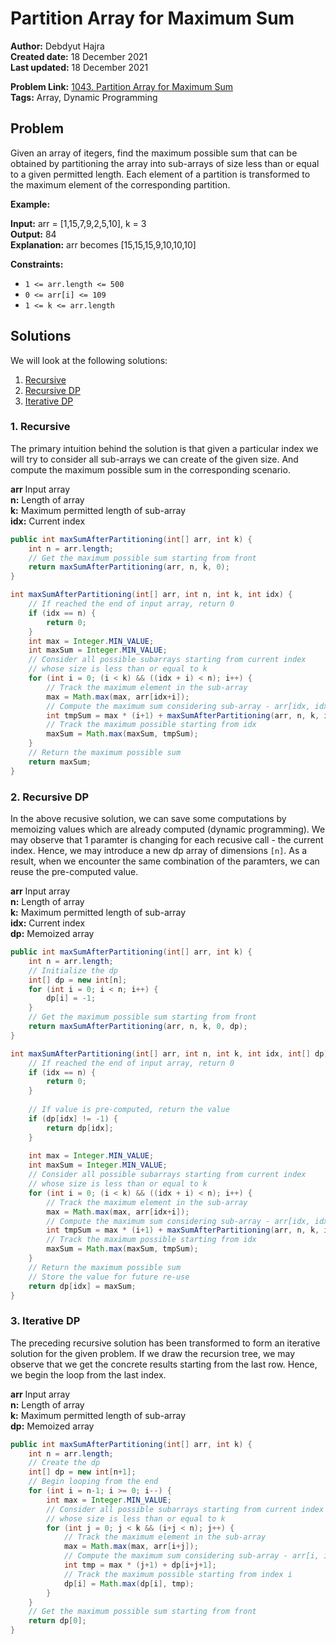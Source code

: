 # Partition Array for Maximum Sum
**Author:** Debdyut Hajra <br/>
**Created date:** 18 December 2021 <br/>
**Last updated:** 18 December 2021 <br/>

**Problem Link:** [1043. Partition Array for Maximum Sum](https://leetcode.com/problems/partition-array-for-maximum-sum/) <br/>
**Tags:** Array, Dynamic Programming

## Problem

Given an array of itegers, find the maximum possible sum that can be obtained by partitioning the array into sub-arrays of size less than or equal to a given permitted length. Each element of a partition is transformed to the maximum element of the corresponding partition.

**Example:**

**Input:** arr = [1,15,7,9,2,5,10], k = 3 <br/>
**Output:** 84 <br/>
**Explanation:** arr becomes [15,15,15,9,10,10,10] <br/>

**Constraints:**

-   `1 <= arr.length <= 500`
-   `0 <= arr[i] <= 109`
-   `1 <= k <= arr.length`

## Solutions

We will look at the following solutions:
1. [Recursive](#1-recursive)
2. [Recursive DP](#2-recursive-dp)
3. [Iterative DP](#3-iterative-dp)

### 1. Recursive
The primary intuition behind the solution is that given a particular index we will try to consider all sub-arrays we can create of the given size. And compute the maximum possible sum in the corresponding scenario. 

**arr** Input array <br/>
**n:** Length of array <br/>
**k:** Maximum permitted length of sub-array <br/>
**idx:** Current index <br/>

```java
public int maxSumAfterPartitioning(int[] arr, int k) {
    int n = arr.length;
    // Get the maximum possible sum starting from front
    return maxSumAfterPartitioning(arr, n, k, 0);
}

int maxSumAfterPartitioning(int[] arr, int n, int k, int idx) {
    // If reached the end of input array, return 0       
    if (idx == n) {
        return 0;
    }
    int max = Integer.MIN_VALUE;
    int maxSum = Integer.MIN_VALUE;
    // Consider all possible subarrays starting from current index
    // whose size is less than or equal to k
    for (int i = 0; (i < k) && ((idx + i) < n); i++) {
        // Track the maximum element in the sub-array
        max = Math.max(max, arr[idx+i]);
        // Compute the maximum sum considering sub-array - arr[idx, idx+i]
        int tmpSum = max * (i+1) + maxSumAfterPartitioning(arr, n, k, idx+i+1);
        // Track the maximum possible starting from idx
        maxSum = Math.max(maxSum, tmpSum);
    }
    // Return the maximum possible sum
    return maxSum;
}
```
### 2. Recursive DP
In the above recusive solution, we can save some computations by memoizing values which are already computed (dynamic programming). We may observe that 1 paramter is changing for each recusive call - the current index. Hence, we may introduce a new dp array of dimensions `[n]`. As a result, when we encounter the same combination of the paramters, we can reuse the pre-computed value. 

**arr** Input array <br/>
**n:** Length of array <br/>
**k:** Maximum permitted length of sub-array <br/>
**idx:** Current index <br/>
**dp:** Memoized array <br/>
```java
public int maxSumAfterPartitioning(int[] arr, int k) {    
    int n = arr.length;
    // Initialize the dp
    int[] dp = new int[n];
    for (int i = 0; i < n; i++) {
        dp[i] = -1; 
    }
    // Get the maximum possible sum starting from front
    return maxSumAfterPartitioning(arr, n, k, 0, dp);
}

int maxSumAfterPartitioning(int[] arr, int n, int k, int idx, int[] dp) {        
    // If reached the end of input array, return 0
    if (idx == n) {
        return 0;
    }
    
    // If value is pre-computed, return the value
    if (dp[idx] != -1) {
        return dp[idx];
    }
    
    int max = Integer.MIN_VALUE;
    int maxSum = Integer.MIN_VALUE;
    // Consider all possible subarrays starting from current index
    // whose size is less than or equal to k
    for (int i = 0; (i < k) && ((idx + i) < n); i++) {
        // Track the maximum element in the sub-array
        max = Math.max(max, arr[idx+i]);
        // Compute the maximum sum considering sub-array - arr[idx, idx+i]
        int tmpSum = max * (i+1) + maxSumAfterPartitioning(arr, n, k, idx+i+1, dp);
        // Track the maximum possible starting from idx
        maxSum = Math.max(maxSum, tmpSum);
    }
    // Return the maximum possible sum
    // Store the value for future re-use
    return dp[idx] = maxSum;
}
```
### 3. Iterative DP
The preceding recursive solution has been transformed to form an iterative solution for the given problem. If we draw the recursion tree, we may observe that we get the concrete results starting from the last row. Hence, we begin the loop from the last index. 

**arr** Input array <br/>
**n:** Length of array <br/>
**k:** Maximum permitted length of sub-array <br/>
**dp:** Memoized array <br/>

```java
public int maxSumAfterPartitioning(int[] arr, int k) {    
    int n = arr.length;
    // Create the dp
    int[] dp = new int[n+1];
    // Begin looping from the end        
    for (int i = n-1; i >= 0; i--) {
        int max = Integer.MIN_VALUE;
        // Consider all possible subarrays starting from current index
        // whose size is less than or equal to k
        for (int j = 0; j < k && (i+j < n); j++) {
            // Track the maximum element in the sub-array
            max = Math.max(max, arr[i+j]);
            // Compute the maximum sum considering sub-array - arr[i, i+j]
            int tmp = max * (j+1) + dp[i+j+1];
            // Track the maximum possible starting from index i
            dp[i] = Math.max(dp[i], tmp);
        }
    }
    // Get the maximum possible sum starting from front
    return dp[0];
}
```